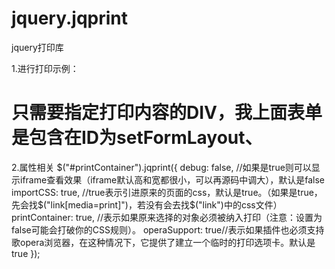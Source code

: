 # jquery.jqprint
jquery打印库

1.进行打印示例：
<script language="javascript">
function  Print(){
        $("#setFormLayout").jqprint();
    }
</script>
# 只需要指定打印内容的DIV，我上面表单是包含在ID为setFormLayout、

2.属性相关
$("#printContainer").jqprint({
     debug: false, //如果是true则可以显示iframe查看效果（iframe默认高和宽都很小，可以再源码中调大），默认是false
     importCSS: true, //true表示引进原来的页面的css，默认是true。（如果是true，先会找$("link[media=print]")，若没有会去找$("link")中的css文件）
     printContainer: true, //表示如果原来选择的对象必须被纳入打印（注意：设置为false可能会打破你的CSS规则）。
     operaSupport: true//表示如果插件也必须支持歌opera浏览器，在这种情况下，它提供了建立一个临时的打印选项卡。默认是true
});
